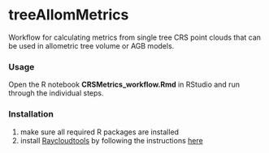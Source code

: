 # treeAllomMetrics

Workflow for calculating metrics from single tree CRS point clouds that can be used in allometric tree volume or AGB models.

### Usage
Open the R notebook **CRSMetrics_workflow.Rmd** in RStudio and run through the individual steps.

### Installation
1) make sure all required R packages are installed
2) install [Raycloudtools](https://github.com/csiro-robotics/raycloudtools) by following the instructions [here](https://github.com/qforestlab/rayextract-manual/tree/main)


